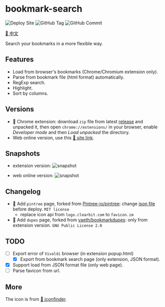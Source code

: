 # bookmark-search

![Deploy Site](https://github.com/hantang/search-bookmark/actions/workflows/deploy.yml/badge.svg)
![GitHub Tag](https://img.shields.io/github/v/tag/hantang/search-bookmark)
![GitHub Commit](https://img.shields.io/github/last-commit/hantang/search-bookmark)

[:memo: 中文](./README.zh-CN.md)

Search your bookmarks in a more flexible way.

## Features

- Load from browser's bookmarks (Chrome/Chromium extension only).
- Parse from bookmark file (html format) automatically.
- RegExp search.
- Highlight.
- Sort by columns.

## Versions

- :art: Chrome extension: download `zip` file from latest [release](https://github.com/hantang/search-bookmark/releases) and unpacked it, then open `chrome://extensions/` in your browser, enable _Developer mode_ and then _Load unpacked_ the directory.
- Web online version, use this [:link: site link](https://hantang.github.io/search-bookmark).

## Snapshots

- extension version:
  ![snapshot](images/snapshot-extension.png)

- web online version:
  ![snapshot](images/snapshot-web.png)

## Changelog

- :tada: Add `pintree` page, forked from [Pintree-io/pintree](https://github.com/Pintree-io/pintree): change [json file](./src/json/pintree.json) before deploy. `MIT license`
  - replace icon api from `logo.clearbit.com` to `favicon.im`
- :rocket: Add `dupes` page, forked from [vaeth/bookmarkdupes](https://github.com/vaeth/bookmarkdupes): only from extension version. `GNU Public License 2.0`

## TODO

- [ ] Export error of `Vivaldi` browser (in extension popup.html)
  - [x] Export from bookmark search page (only extension, JSON format).
- [x] Support load from JSON format file (only web page).
- [ ] Parse favicon from url.

## More

The icon is from [:link: iconfinder](https://www.iconfinder.com/icons/8725808).
